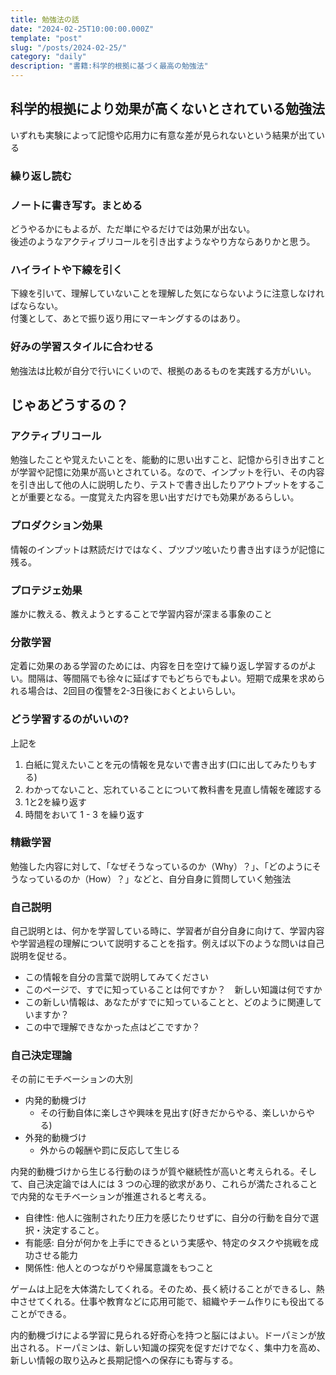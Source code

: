 ```yaml
---
title: 勉強法の話
date: "2024-02-25T10:00:00.000Z"
template: "post"
slug: "/posts/2024-02-25/"
category: "daily"
description: "書籍:科学的根拠に基づく最高の勉強法"
---
```


## 科学的根拠により効果が高くないとされている勉強法

いずれも実験によって記憶や応用力に有意な差が見られないという結果が出ている

### 繰り返し読む

### ノートに書き写す。まとめる

どうやるかにもよるが、ただ単にやるだけでは効果が出ない。  
後述のようなアクティブリコールを引き出すようなやり方ならありかと思う。

### ハイライトや下線を引く

下線を引いて、理解していないことを理解した気にならないように注意しなければならない。  
付箋として、あとで振り返り用にマーキングするのはあり。

### 好みの学習スタイルに合わせる

勉強法は比較が自分で行いにくいので、根拠のあるものを実践する方がいい。

## じゃあどうするの？

### アクティブリコール

勉強したことや覚えたいことを、能動的に思い出すこと、記憶から引き出すことが学習や記憶に効果が高いとされている。なので、インプットを行い、その内容を引き出して他の人に説明したり、テストで書き出したりアウトプットをすることが重要となる。一度覚えた内容を思い出すだけでも効果があるらしい。  

### プロダクション効果

情報のインプットは黙読だけではなく、ブツブツ呟いたり書き出すほうが記憶に残る。

### プロテジェ効果

誰かに教える、教えようとすることで学習内容が深まる事象のこと

### 分散学習

定着に効果のある学習のためには、内容を日を空けて繰り返し学習するのがよい。間隔は、等間隔でも徐々に延ばすでもどちらでもよい。短期で成果を求められる場合は、2回目の復讐を2-3日後におくとよいらしい。

### どう学習するのがいいの?

上記を

1. 白紙に覚えたいことを元の情報を見ないで書き出す(口に出してみたりもする)
2. わかってないこと、忘れていることについて教科書を見直し情報を確認する
3. 1と2を繰り返す
4. 時間をおいて 1 - 3 を繰り返す

### 精緻学習

勉強した内容に対して、「なぜそうなっているのか（Why）？」、「どのようにそうなっているのか（How）？」などと、自分自身に質問していく勉強法

### 自己説明

自己説明とは、何かを学習している時に、学習者が自分自身に向けて、学習内容や学習過程の理解について説明することを指す。例えば以下のような問いは自己説明を促せる。  

- この情報を自分の言葉で説明してみてください
- このページで、すでに知っていることは何ですか？　新しい知識は何ですか
- この新しい情報は、あなたがすでに知っていることと、どのように関連していますか？
- この中で理解できなかった点はどこですか？

### 自己決定理論

その前にモチベーションの大別

- 内発的動機づけ
  - その行動自体に楽しさや興味を見出す(好きだからやる、楽しいからやる)
- 外発的動機づけ
  - 外からの報酬や罰に反応して生じる

内発的動機づけから生じる行動のほうが質や継続性が高いと考えられる。そして、自己決定論では人には 3 つの心理的欲求があり、これらが満たされることで内発的なモチベーションが推進されると考える。

- 自律性: 他人に強制されたり圧力を感じたりせずに、自分の行動を自分で選択・決定すること。
- 有能感: 自分が何かを上手にできるという実感や、特定のタスクや挑戦を成功させる能力
- 関係性: 他人とのつながりや帰属意識をもつこと

ゲームは上記を大体満たしてくれる。そのため、長く続けることができるし、熱中させてくれる。仕事や教育などに応用可能で、組織やチーム作りにも役出てることができる。  

内的動機づけによる学習に見られる好奇心を持つと脳にはよい。ドーパミンが放出される。ドーパミンは、新しい知識の探究を促すだけでなく、集中力を高め、新しい情報の取り込みと長期記憶への保存にも寄与する。